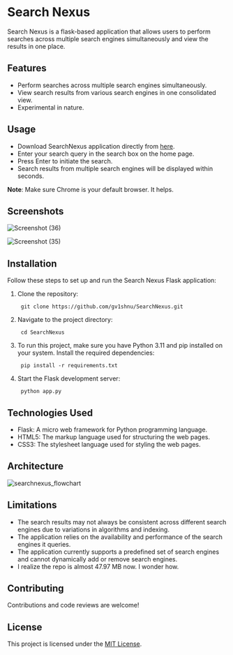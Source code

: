 # Search Nexus

Search Nexus is a flask-based application that allows users to perform searches across multiple search engines simultaneously and view the results in one place.

## Features

- Perform searches across multiple search engines simultaneously.
- View search results from various search engines in one consolidated view.
- Experimental in nature.

## Usage

- Download SearchNexus application directly from [here](https://drive.google.com/drive/folders/1XHZhvFNtmPjoWQmBPni-ozmtpBsHZ3Bf?usp=drive_link).
- Enter your search query in the search box on the home page.
- Press Enter to initiate the search.
- Search results from multiple search engines will be displayed within seconds.

**Note**: Make sure Chrome is your default browser. It helps. 

## Screenshots

![Screenshot (36)](https://github.com/gv1shnu/SearchNexus/assets/121789146/17073fa0-8e88-452c-933e-1757428867e4)

![Screenshot (35)](https://github.com/gv1shnu/SearchNexus/assets/121789146/510ca5c8-d454-4a5a-b0e6-3cf80c82933f)


## Installation

Follow these steps to set up and run the Search Nexus Flask application:

1. Clone the repository:
	
   		git clone https://github.com/gv1shnu/SearchNexus.git


2. Navigate to the project directory:
	
   		cd SearchNexus


3. To run this project, make sure you have Python 3.11 and pip installed on your system. Install the required dependencies:
	
		pip install -r requirements.txt


4. Start the Flask development server:

		python app.py

## Technologies Used

- Flask: A micro web framework for Python programming language.
- HTML5: The markup language used for structuring the web pages.
- CSS3: The stylesheet language used for styling the web pages.


## Architecture
![searchnexus_flowchart](https://github.com/gv1shnu/SearchNexus/assets/121789146/fb3aeee6-d430-4083-8842-7bbf3b341af2)

## Limitations

- The search results may not always be consistent across different search engines due to variations in algorithms and indexing.
- The application relies on the availability and performance of the search engines it queries.
- The application currently supports a predefined set of search engines and cannot dynamically add or remove search engines.
- I realize the repo is almost 47.97 MB now. I wonder how.


## Contributing

Contributions and code reviews are welcome! 

## License

This project is licensed under the [MIT License](LICENSE).
